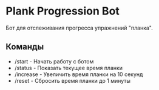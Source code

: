 # Plank Progression Bot

Бот для отслеживания прогресса упражнений "планка".

## Команды

- /start - Начать работу с ботом
- /status - Показать текущее время планки
- /increase - Увеличить время планки на 10 секунд
- /reset - Сбросить время планки до 1 минуты
